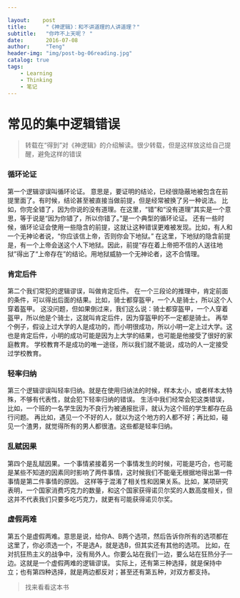 ```yaml
---

layout:    post
title:      "《神逻辑》：和不讲道理的人讲道理？"
subtitle:   "你咋不上天呢？ "
date:       2016-07-08
author:     "Teng"
header-img: "img/post-bg-06reading.jpg"
catalog: true
tags:
    - Learning
    - Thinking
    - 笔记
---
```

# 常见的集中逻辑错误

> 转载在“得到”对《神逻辑》的介绍解读。很少转载，但是这样放这给自己提醒，避免这样的错误

### 循环论证

第一个逻辑谬误叫循环论证。
意思是，要证明的结论，已经很隐蔽地被包含在前提里面了。有时候，结论甚至被直接当做前提，但是经常被换了另一种说法。
比如，你完全错了，因为你说的没有道理。在这里，“错”和“没有道理”其实是一个意思，等于说是“因为你错了，所以你错了。”是一个典型的循环论证。
还有一些时候，循环论证会使用一些隐含的前提，这就让这种错误更难被发现。比如，有人和一个无神论者说，“你应该信上帝，否则你会下地狱。”
在这里，下地狱的隐含前提是，有一个上帝会送这个人下地狱。因此，前提“存在着上帝把不信的人送往地狱”得出了“上帝存在”的结论。用地狱威胁一个无神论者，这不合情理。

### 肯定后件

第二个我们常犯的逻辑谬误，叫做肯定后件。
在一个三段论的推理中，肯定前面的条件，可以得出后面的结果。比如，骑士都穿盔甲，一个人是骑士，所以这个人穿着盔甲。
这没问题，但如果倒过来，我们这么说：骑士都穿盔甲，一个人穿着盔甲，所以他是个骑士，这就叫肯定后件，因为穿盔甲的不一定都是骑士。
再举个例子，假设上过大学的人是成功的，而小明很成功，所以小明一定上过大学。这也是肯定后件，小明的成功可能是因为上大学的结果，也可能是他接受了很好的家庭教育。
学校教育不是成功的唯一途径，所以我们就不能说，成功的人一定接受过学校教育。

### 轻率归纳

第三个逻辑谬误叫轻率归纳。就是在使用归纳法的时候，样本太小，或者样本太特殊，不够有代表性，就会犯下轻率归纳的错误。
生活中我们经常会犯这类错误，比如，一个班的一名学生因为不良行为被通报批评，就认为这个班的学生都存在品行问题。
再比如，遇见一个不好的人，就以为这个地方的人都不好；再比如，碰见一个渣男，就觉得所有的男人都很渣。这些都是轻率归纳。

### 乱赋因果

第四个是乱赋因果。一个事情紧接着另一个事情发生的时候，可能是巧合，也可能是某些不知道的因素同时影响了两件事情，这时候我们不能毫无根据地得出第一件事情是第二件事情的原因。
这样等于混淆了相关性和因果关系。比如，某项研究表明，一个国家消费巧克力的数量，和这个国家获得诺贝尔奖的人数高度相关，但这并不代表我们只要多吃巧克力，就更有可能获得诺贝尔奖。

### 虚假两难

第五个是虚假两难。意思是说，给你A、B两个选项，然后告诉你所有的选项都在这里了，你必须选一个，不是选A，就是选B，但其实还有其他的选项。
比如，在对抗狂热主义的战争中，没有局外人。你要么站在我们一边，要么站在狂热分子一边。这就是一个虚假两难的逻辑谬误。
实际上，还有第三种选择，就是保持中立；也有第四种选择，就是两边都反对；甚至还有第五种，对双方都支持。

> 找来看看这本书
